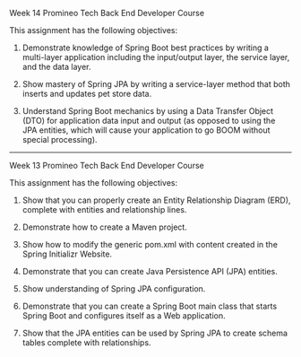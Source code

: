 Week 14 Promineo Tech Back End Developer Course

This assignment has the following objectives:

1. Demonstrate knowledge of Spring Boot best practices by writing a multi-layer application including the input/output layer, the service layer, and the data layer.

2. Show mastery of Spring JPA by writing a service-layer method that both inserts and updates pet store data.

3. Understand Spring Boot mechanics by using a Data Transfer Object (DTO) for application data input and output (as opposed to using the JPA entities, which will cause your application to go BOOM without special processing).


______________________________________________________________________________________________________________________

Week 13 Promineo Tech Back End Developer Course


This assignment has the following objectives:

1. Show that you can properly create an Entity Relationship Diagram (ERD), complete with entities and relationship lines.

2. Demonstrate how to create a Maven project.

3. Show how to modify the generic pom.xml with content created in the Spring Initializr Website.

4. Demonstrate that you can create Java Persistence API (JPA) entities.

5. Show understanding of Spring JPA configuration.

6. Demonstrate that you can create a Spring Boot main class that starts Spring Boot and configures itself as a Web application.

7. Show that the JPA entities can be used by Spring JPA to create schema tables complete with relationships.